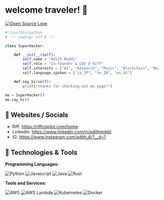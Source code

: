 # welcome traveler! 👋
[![Open Source Love](https://badges.frapsoft.com/os/v1/open-source.svg?v=102)](https://github.com/ellerbrock/open-source-badge/)



```python
#!/usr/bin/python
# -*- coding: utf-8 -*-

class SuperHacker:

    def __init__(self):
        self.name = "Adith Reddi"
        self.role = "Co-founder & CEO @ Riff"
        self.interests = ["AI", "Research", "Music", "Blockchain", "Building crazy stuff"]
        self.language_spoken = ["ja_JP", "te_IN", "en_US"]

    def say_hi(self):
        print("thanks for checking out my page!")

me = SuperHacker()
me.say_hi()
```

## 📝 Websites / Socials

- Riff: https://riffcopilot.com/home
- Linkedin: https://www.linkedin.com/in/adithreddi/
- IG: https://www.instagram.com/adith_6/?__d=1

## 🔧 Technologies & Tools

**Programming Languages:**

![Python](https://img.shields.io/badge/Code-Python-informational?style=flat&logo=python&logoColor=white&color=6aa6f8)
![Javascript](https://img.shields.io/badge/logo-javascript-blue?logo=javascript&logoColor=f5f5f5)
![Java](https://img.shields.io/badge/Code-Java-informational?style=flat&logo=java&logoColor=white&color=6aa6f8)
![Rust](https://img.shields.io/badge/Code-Rust-informational?style=flat&logo=rust&logoColor=white&color=6aa6f8)

**Tools and Services:**

![AWS](https://img.shields.io/badge/Cloud-AWS-informational?style=flat&logo=amazon-aws&logoColor=white&color=6aa6f8)
![AWS Lambda](https://img.shields.io/badge/Compute-AWS_Lambda-informational?style=flat&logo=amazon-aws&logoColor=white&color=6aa6f8)
![Kubernetes](https://img.shields.io/badge/Tools-Kubernetes-informational?style=flat&logo=kubernetes&logoColor=white&color=6aa6f8)
![Docker](https://img.shields.io/badge/Tools-Docker-informational?style=flat&logo=docker&logoColor=white&color=6aa6f8)
